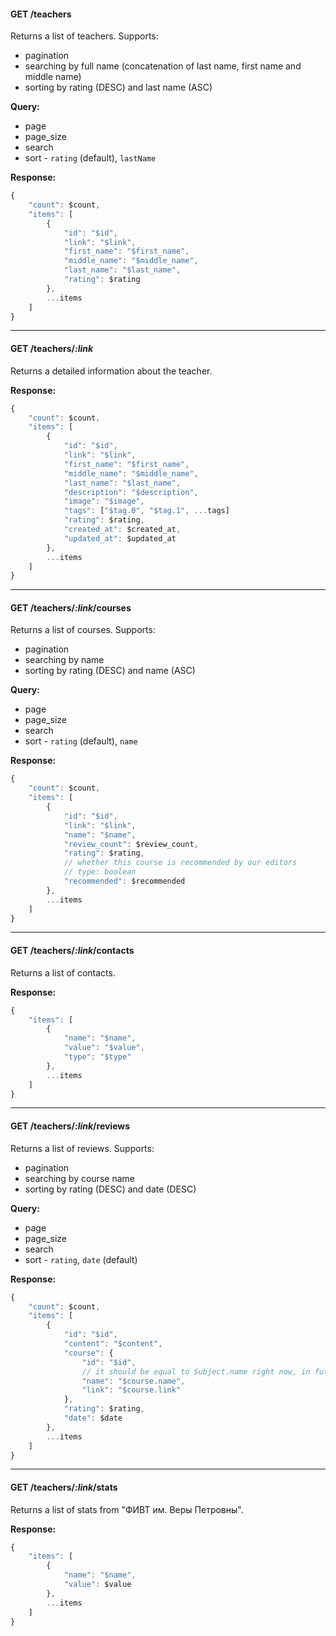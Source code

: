 
#### GET /teachers 

Returns a list of teachers. Supports:
 - pagination
 - searching by full name (concatenation of last name, first name and middle name) 
 - sorting by rating (DESC) and last name (ASC)

**Query:**
 - page
 - page_size
 - search
 - sort - `rating` (default), `lastName`

**Response:**
```js
{
    "count": $count,
    "items": [
        {
            "id": "$id",
            "link": "$link",
            "first_name": "$first_name",
            "middle_name": "$middle_name",
            "last_name": "$last_name",
            "rating": $rating
        },
        ...items
    ]
}
```

---

#### GET /teachers/*:link*

Returns a detailed information about the teacher.

**Response:**
```js
{
    "count": $count,
    "items": [
        {
            "id": "$id",
            "link": "$link",
            "first_name": "$first_name",
            "middle_name": "$middle_name",
            "last_name": "$last_name",
            "description": "$description",
            "image": "$image",
            "tags": ["$tag.0", "$tag.1", ...tags]
            "rating": $rating,
            "created_at": $created_at,
            "updated_at": $updated_at
        },
        ...items
    ]
}
```

---

#### GET /teachers/*:link*/courses

Returns a list of courses. Supports:
 - pagination
 - searching by name
 - sorting by rating (DESC) and name (ASC)

**Query:**
 - page
 - page_size
 - search
 - sort - `rating` (default), `name`

**Response:**
```js
{
    "count": $count,
    "items": [
        {
            "id": "$id",
            "link": "$link",
            "name": "$name",
            "review_count": $review_count,
            "rating": $rating,
            // whether this course is recommended by our editors
            // type: boolean
            "recommended": $recommended
        },
        ...items
    ]
}
```

---

#### GET /teachers/*:link*/contacts

Returns a list of contacts.

**Response:**
```js
{
    "items": [
        {
            "name": "$name",
            "value": "$value",
            "type": "$type"
        },
        ...items
    ]
}
```

---

#### GET /teachers/*:link*/reviews

Returns a list of reviews. Supports:
 - pagination
 - searching by course name
 - sorting by rating (DESC) and date (DESC)

**Query:**
 - page
 - page_size
 - search
 - sort - `rating`, `date` (default)

**Response:**
```js
{
    "count": $count,
    "items": [
        {
            "id": "$id",
            "content": "$content",
            "course": {
                "id": "$id",
                // it should be equal to Subject.name right now, in future it might change
                "name": "$course.name",
                "link": "$course.link"
            },
            "rating": $rating,
            "date": $date
        },
        ...items
    ]
}
```

---

#### GET /teachers/*:link*/stats

Returns a list of stats from "ФИВТ им. Веры Петровны".

**Response:**
```js
{
    "items": [
        {
            "name": "$name",
            "value": $value
        },
        ...items
    ]
}
```

